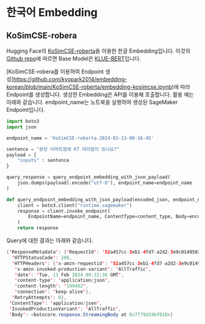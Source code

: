 # 한국어 Embedding

## KoSimCSE-robera

Hugging Face의 [KoSimCSE-roberta](https://huggingface.co/BM-K/KoSimCSE-roberta)을 이용한 한글 Embedding입니다. 이것의 [Github repo](https://github.com/BM-K/Sentence-Embedding-is-all-you-need)에 따르면 Base Model은 [KLUE-BERT](https://github.com/KLUE-benchmark/KLUE/blob/main/README.md)입니다.




[KoSimCSE-robera를 이용하여 Endpoint 생성]https://github.com/kyopark2014/embedding-korean/blob/main/KoSimCSE-roberta/embedding-kosimcse.ipynb)에 따라 Endpoint를 생성합니다. 생성한 Embedding은 API를 이용해 호출합니다. 활용 예는 아래와 같습니다. endpoint_name는 노트북을 실행하여 생성된 SageMaker Endpoint입니다.

```python
import boto3
import json

endpoint_name = 'KoSimCSE-roberta-2024-02-13-00-16-45'

sentence = "분당 이마트점에 KT 대리점이 있나요?"
payload = {
    "inputs" : sentence
}

query_response = query_endpoint_embedding_with_json_payload(
    json.dumps(payload).encode("utf-8"), endpoint_name=endpoint_name
)

def query_endpoint_embedding_with_json_payload(encoded_json, endpoint_name, content_type="application/json"):
    client = boto3.client("runtime.sagemaker")
    response = client.invoke_endpoint(
        EndpointName=endpoint_name, ContentType=content_type, Body=encoded_json
    )
    return response
```

Query에 대한 결과는 아래와 같습니다.

```java
{'ResponseMetadata': {'RequestId': '52a457cc-3eb1-4fd7-a2d2-3e9c0149582a',
  'HTTPStatusCode': 200,
  'HTTPHeaders': {'x-amzn-requestid': '52a457cc-3eb1-4fd7-a2d2-3e9c0149582a',
   'x-amzn-invoked-production-variant': 'AllTraffic',
   'date': 'Tue, 13 Feb 2024 00:22:36 GMT',
   'content-type': 'application/json',
   'content-length': '199402',
   'connection': 'keep-alive'},
  'RetryAttempts': 0},
 'ContentType': 'application/json',
 'InvokedProductionVariant': 'AllTraffic',
 'Body': <botocore.response.StreamingBody at 0x7f79d19bf010>}
```




